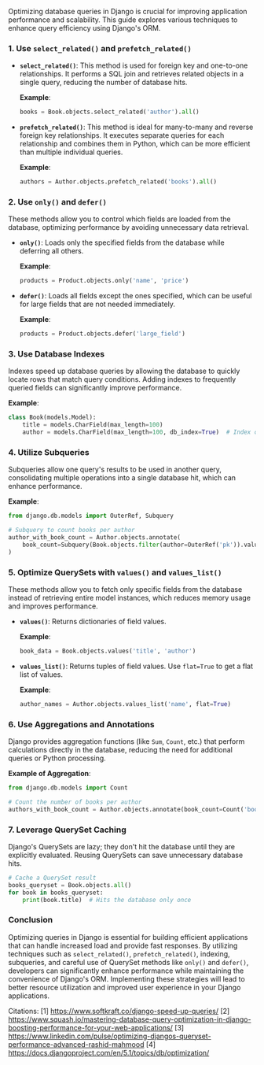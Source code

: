 Optimizing database queries in Django is crucial for improving application performance and scalability. This guide explores various techniques to enhance query efficiency using Django's ORM.

### 1. Use `select_related()` and `prefetch_related()`

- **`select_related()`**: This method is used for foreign key and one-to-one relationships. It performs a SQL join and retrieves related objects in a single query, reducing the number of database hits.
  
  **Example**:
  ```python
  books = Book.objects.select_related('author').all()
  ```

- **`prefetch_related()`**: This method is ideal for many-to-many and reverse foreign key relationships. It executes separate queries for each relationship and combines them in Python, which can be more efficient than multiple individual queries.

  **Example**:
  ```python
  authors = Author.objects.prefetch_related('books').all()
  ```

### 2. Use `only()` and `defer()`

These methods allow you to control which fields are loaded from the database, optimizing performance by avoiding unnecessary data retrieval.

- **`only()`**: Loads only the specified fields from the database while deferring all others.
  
  **Example**:
  ```python
  products = Product.objects.only('name', 'price')
  ```

- **`defer()`**: Loads all fields except the ones specified, which can be useful for large fields that are not needed immediately.

  **Example**:
  ```python
  products = Product.objects.defer('large_field')
  ```

### 3. Use Database Indexes

Indexes speed up database queries by allowing the database to quickly locate rows that match query conditions. Adding indexes to frequently queried fields can significantly improve performance.

**Example**:
```python
class Book(models.Model):
    title = models.CharField(max_length=100)
    author = models.CharField(max_length=100, db_index=True)  # Index on author field
```

### 4. Utilize Subqueries

Subqueries allow one query's results to be used in another query, consolidating multiple operations into a single database hit, which can enhance performance.

**Example**:
```python
from django.db.models import OuterRef, Subquery

# Subquery to count books per author
author_with_book_count = Author.objects.annotate(
    book_count=Subquery(Book.objects.filter(author=OuterRef('pk')).values('id').count())
)
```

### 5. Optimize QuerySets with `values()` and `values_list()`

These methods allow you to fetch only specific fields from the database instead of retrieving entire model instances, which reduces memory usage and improves performance.

- **`values()`**: Returns dictionaries of field values.
  
  **Example**:
  ```python
  book_data = Book.objects.values('title', 'author')
  ```

- **`values_list()`**: Returns tuples of field values. Use `flat=True` to get a flat list of values.

  **Example**:
  ```python
  author_names = Author.objects.values_list('name', flat=True)
  ```

### 6. Use Aggregations and Annotations

Django provides aggregation functions (like `Sum`, `Count`, etc.) that perform calculations directly in the database, reducing the need for additional queries or Python processing.

**Example of Aggregation**:
```python
from django.db.models import Count

# Count the number of books per author
authors_with_book_count = Author.objects.annotate(book_count=Count('book'))
```

### 7. Leverage QuerySet Caching

Django's QuerySets are lazy; they don't hit the database until they are explicitly evaluated. Reusing QuerySets can save unnecessary database hits.

```python
# Cache a QuerySet result
books_queryset = Book.objects.all()
for book in books_queryset:
    print(book.title)  # Hits the database only once
```

### Conclusion

Optimizing queries in Django is essential for building efficient applications that can handle increased load and provide fast responses. By utilizing techniques such as `select_related()`, `prefetch_related()`, indexing, subqueries, and careful use of QuerySet methods like `only()` and `defer()`, developers can significantly enhance performance while maintaining the convenience of Django's ORM. Implementing these strategies will lead to better resource utilization and improved user experience in your Django applications.

Citations:
[1] https://www.softkraft.co/django-speed-up-queries/
[2] https://www.squash.io/mastering-database-query-optimization-in-django-boosting-performance-for-your-web-applications/
[3] https://www.linkedin.com/pulse/optimizing-djangos-queryset-performance-advanced-rashid-mahmood
[4] https://docs.djangoproject.com/en/5.1/topics/db/optimization/